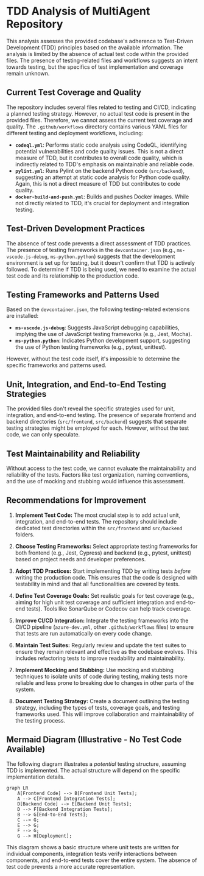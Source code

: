# TDD Analysis of MultiAgent Repository

This analysis assesses the provided codebase's adherence to Test-Driven Development (TDD) principles based on the available information.  The analysis is limited by the absence of actual test code within the provided files.  The presence of testing-related files and workflows suggests an intent towards testing, but the specifics of test implementation and coverage remain unknown.


## Current Test Coverage and Quality

The repository includes several files related to testing and CI/CD, indicating a planned testing strategy.  However, no actual test code is present in the provided files.  Therefore, we cannot assess the current test coverage and quality.  The `.github/workflows` directory contains various YAML files for different testing and deployment workflows, including:

* **`codeql.yml`**:  Performs static code analysis using CodeQL, identifying potential vulnerabilities and code quality issues.  This is not a direct measure of TDD, but it contributes to overall code quality, which is indirectly related to TDD's emphasis on maintainable and reliable code.
* **`pylint.yml`**: Runs Pylint on the backend Python code (`src/backend`), suggesting an attempt at static code analysis for Python code quality.  Again, this is not a direct measure of TDD but contributes to code quality.
* **`docker-build-and-push.yml`**: Builds and pushes Docker images.  While not directly related to TDD, it's crucial for deployment and integration testing.


## Test-Driven Development Practices

The absence of test code prevents a direct assessment of TDD practices.  The presence of testing frameworks in the `devcontainer.json` (e.g., `ms-vscode.js-debug`, `ms-python.python`) suggests that the development environment is set up for testing, but it doesn't confirm that TDD is actively followed.  To determine if TDD is being used, we need to examine the actual test code and its relationship to the production code.


## Testing Frameworks and Patterns Used

Based on the `devcontainer.json`, the following testing-related extensions are installed:

* **`ms-vscode.js-debug`**:  Suggests JavaScript debugging capabilities, implying the use of JavaScript testing frameworks (e.g., Jest, Mocha).
* **`ms-python.python`**:  Indicates Python development support, suggesting the use of Python testing frameworks (e.g., pytest, unittest).

However, without the test code itself, it's impossible to determine the specific frameworks and patterns used.


## Unit, Integration, and End-to-End Testing Strategies

The provided files don't reveal the specific strategies used for unit, integration, and end-to-end testing.  The presence of separate frontend and backend directories (`src/frontend`, `src/backend`) suggests that separate testing strategies might be employed for each.  However, without the test code, we can only speculate.


## Test Maintainability and Reliability

Without access to the test code, we cannot evaluate the maintainability and reliability of the tests.  Factors like test organization, naming conventions, and the use of mocking and stubbing would influence this assessment.


## Recommendations for Improvement

1. **Implement Test Code:** The most crucial step is to add actual unit, integration, and end-to-end tests.  The repository should include dedicated test directories within the `src/frontend` and `src/backend` folders.

2. **Choose Testing Frameworks:** Select appropriate testing frameworks for both frontend (e.g., Jest, Cypress) and backend (e.g., pytest, unittest) based on project needs and developer preferences.

3. **Adopt TDD Practices:**  Start implementing TDD by writing tests *before* writing the production code.  This ensures that the code is designed with testability in mind and that all functionalities are covered by tests.

4. **Define Test Coverage Goals:** Set realistic goals for test coverage (e.g., aiming for high unit test coverage and sufficient integration and end-to-end tests).  Tools like SonarQube or Codecov can help track coverage.

5. **Improve CI/CD Integration:** Integrate the testing frameworks into the CI/CD pipeline (`azure-dev.yml`, other `.github/workflows` files) to ensure that tests are run automatically on every code change.

6. **Maintain Test Suites:**  Regularly review and update the test suites to ensure they remain relevant and effective as the codebase evolves.  This includes refactoring tests to improve readability and maintainability.

7. **Implement Mocking and Stubbing:** Use mocking and stubbing techniques to isolate units of code during testing, making tests more reliable and less prone to breaking due to changes in other parts of the system.

8. **Document Testing Strategy:**  Create a document outlining the testing strategy, including the types of tests, coverage goals, and testing frameworks used.  This will improve collaboration and maintainability of the testing process.


## Mermaid Diagram (Illustrative -  No Test Code Available)

The following diagram illustrates a *potential* testing structure, assuming TDD is implemented.  The actual structure will depend on the specific implementation details.

```mermaid
graph LR
    A[Frontend Code] --> B[Frontend Unit Tests];
    A --> C[Frontend Integration Tests];
    D[Backend Code] --> E[Backend Unit Tests];
    D --> F[Backend Integration Tests];
    B --> G[End-to-End Tests];
    C --> G;
    E --> G;
    F --> G;
    G --> H[Deployment];
```

This diagram shows a basic structure where unit tests are written for individual components, integration tests verify interactions between components, and end-to-end tests cover the entire system.  The absence of test code prevents a more accurate representation.